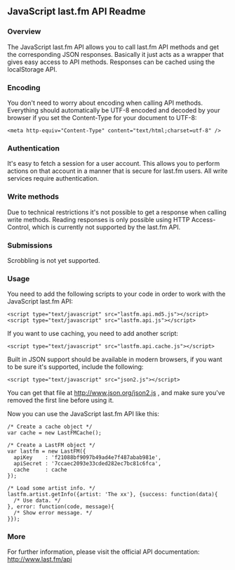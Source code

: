 ## JavaScript last.fm API Readme

### Overview

The JavaScript last.fm API allows you to call last.fm API methods and get the
corresponding JSON responses. Basically it just acts as a wrapper that gives
easy access to API methods. Responses can be cached using the localStorage API.


### Encoding

You don't need to worry about encoding when calling API methods. Everything
should automatically be UTF-8 encoded and decoded by your browser if you set
the Content-Type for your document to UTF-8:

    <meta http-equiv="Content-Type" content="text/html;charset=utf-8" />


### Authentication

It's easy to fetch a session for a user account. This allows you to perform
actions on that account in a manner that is secure for last.fm users. All
write services require authentication.


### Write methods

Due to technical restrictions it's not possible to get a response when calling
write methods. Reading responses is only possible using HTTP Access-Control,
which is currently not supported by the last.fm API.


### Submissions

Scrobbling is not yet supported.


### Usage

You need to add the following scripts to your code in order to work with the
JavaScript last.fm API:

    <script type="text/javascript" src="lastfm.api.md5.js"></script>
    <script type="text/javascript" src="lastfm.api.js"></script>

If you want to use caching, you need to add another script:

    <script type="text/javascript" src="lastfm.api.cache.js"></script>

Built in JSON support should be available in modern browsers, if you want to
be sure it's supported, include the following:

    <script type="text/javascript" src="json2.js"></script>

You can get that file at http://www.json.org/json2.js , and make sure you've
removed the first line before using it.

Now you can use the JavaScript last.fm API like this:

    /* Create a cache object */
    var cache = new LastFMCache();

    /* Create a LastFM object */
    var lastfm = new LastFM({
      apiKey    : 'f21088bf9097b49ad4e7f487abab981e',
      apiSecret : '7ccaec2093e33cded282ec7bc81c6fca',
      cache     : cache
    });

    /* Load some artist info. */
    lastfm.artist.getInfo({artist: 'The xx'}, {success: function(data){
      /* Use data. */
    }, error: function(code, message){
      /* Show error message. */
    }});


### More

For further information, please visit the official API documentation:
http://www.last.fm/api

